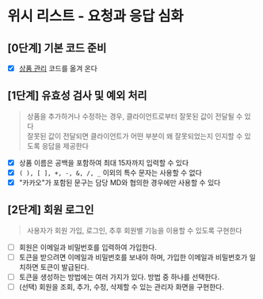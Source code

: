 # 위시 리스트 - 요청과 응답 심화

## [0단계] 기본 코드 준비

- [x] [상품 관리](https://github.com/next-step/spring-gift-product/tree/doorcs) 코드를 옮겨 온다

## [1단계] 유효성 검사 및 예외 처리
> 상품을 추가하거나 수정하는 경우, 클라이언트로부터 잘못된 값이 전달될 수 있다  
> 잘못된 값이 전달되면 클라이언트가 어떤 부분이 왜 잘못되었는지 인지할 수 있도록 응답을 제공한다

- [x] 상품 이름은 공백을 포함하여 최대 15자까지 입력할 수 있다
- [x] `( ), [ ], +, -, &, /, _` 이외의 특수 문자는 사용할 수 없다
- [x] "카카오"가 포함된 문구는 담당 MD와 협의한 경우에만 사용할 수 있다

## [2단계] 회원 로그인
> 사용자가 회원 가입, 로그인, 추후 회원별 기능을 이용할 수 있도록 구현한다

- [ ] 회원은 이메일과 비밀번호를 입력하여 가입한다.
- [ ] 토큰을 받으려면 이메일과 비밀번호를 보내야 하며, 가입한 이메일과 비밀번호가 일치하면 토큰이 발급된다.
- [ ] 토큰을 생성하는 방법에는 여러 가지가 있다. 방법 중 하나를 선택한다.
- [ ] (선택) 회원을 조회, 추가, 수정, 삭제할 수 있는 관리자 화면을 구현한다.
